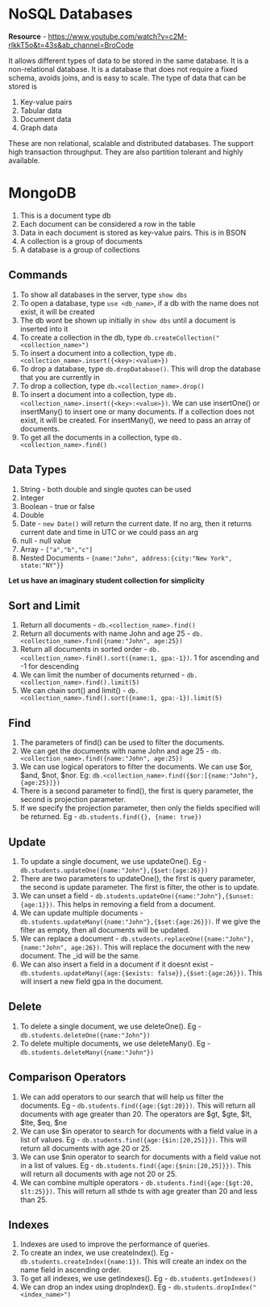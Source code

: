 # NoSQL Databases

**Resource** - https://www.youtube.com/watch?v=c2M-rlkkT5o&t=43s&ab_channel=BroCode

It allows different types of data to be stored in the same database. It is a non-relational database. It is a database that does not require a fixed schema, avoids joins, and is easy to scale. The type of data that can be stored is
1. Key-value pairs
2. Tabular data
3. Document data
4. Graph data

These are non relational, scalable and distributed databases. The support high transaction throughput. They are also partition tolerant and highly available.

# MongoDB
1. This is a document type db
2. Each document can be considered a row in the table
3. Data in each document is stored as key-value pairs. This is in BSON
4. A collection is a group of documents
5. A database is a group of collections

## Commands
1. To show all databases in the server, type `show dbs`
2. To open a database, type `use <db_name>`, if a db with the name does not exist, it will be created
3. The db wont be shown up initially in `show dbs` until a document is inserted into it
4. To create a collection in the db, type `db.createCollection("<collection_name>")`
5. To insert a document into a collection, type `db.<collection_name>.insert({<key>:<value>})`
6. To drop a database, type `db.dropDatabase()`. This will drop the database that you are currently in
7. To drop a collection, type `db.<collection_name>.drop()`
8. To insert a document into a collection, type `db.<collection_name>.insert({<key>:<value>})`. We can use insertOne() or insertMany() to insert one or many documents. If a collection does not exist, it will be created. For insertMany(), we need to pass an array of documents.
9. To get all the documents in a collection, type `db.<collection_name>.find()`

## Data Types
1. String - both double and single quotes can be used
2. Integer 
3. Boolean - true or false
4. Double
5. Date - `new Date()` will return the current date. If no arg, then it returns current date and time in UTC or we could pass an arg
6. null - null value
7. Array - `["a","b","c"]`
8. Nested Documents - `{name:"John", address:{city:"New York", state:"NY"}}`

**Let us have an imaginary student collection for simplicity**

## Sort and Limit
1. Return all documents - `db.<collection_name>.find()`
2. Return all documents with name John and age 25 - `db.<collection_name>.find({name:"John", age:25})`
3. Return all documents in sorted order - `db.<collection_name>.find().sort({name:1, gpa:-1})`. 1 for ascending and -1 for descending
4. We can limit the number of documents returned - `db.<collection_name>.find().limit(5)`
5. We can chain sort() and limit() - `db.<collection_name>.find().sort({name:1, gpa:-1}).limit(5)`

## Find
1. The parameters of find() can be used to filter the documents. 
2. We can get the documents with name John and age 25 - `db.<collection_name>.find({name:"John", age:25})`
3. We can use logical operators to filter the documents. We can use $or, $and, $not, $nor. Eg: `db.<collection_name>.find({$or:[{name:"John"},{age:25}]})`
4. There is a second parameter to find(), the first is query parameter, the second is projection parameter. 
5. If we specify the projection parameter, then only the fields specified will be returned. Eg - `db.students.find({}, {name: true})`

## Update
1. To update a single document, we use updateOne(). Eg - `db.students.updateOne({name:"John"},{$set:{age:26}})`
2. There are two parameters to updateOne(), the first is query parameter, the second is update parameter. The first is filter, the other is to update.
3. We can unset a field - `db.students.updateOne({name:"John"},{$unset:{age:1}})`. This helps in removing a field from a document.
4. We can update multiple documents - `db.students.updateMany({name:"John"},{$set:{age:26}})`. If we give the filter as empty, then all documents will be updated.
5. We can replace a document - `db.students.replaceOne({name:"John"},{name:"John", age:26})`. This will replace the document with the new document. The _id will be the same.
6. We can also insert a field in a document if it doesnt exist - `db.students.updateMany({age:{$exists: false}},{$set:{age:26}})`. This will insert a new field gpa in the document.

## Delete
1. To delete a single document, we use deleteOne(). Eg - `db.students.deleteOne({name:"John"})`
2. To delete multiple documents, we use deleteMany(). Eg - `db.students.deleteMany({name:"John"})`

## Comparison Operators
1. We can add operators to our search that will help us filter the documents. Eg - `db.students.find({age:{$gt:20}})`. This will return all documents with age greater than 20. The operators are $gt, $gte, $lt, $lte, $eq, $ne
2. We can use $in operator to search for documents with a field value in a list of values. Eg - `db.students.find({age:{$in:[20,25]}})`. This will return all documents with age 20 or 25.
3. We can use $nin operator to search for documents with a field value not in a list of values. Eg - `db.students.find({age:{$nin:[20,25]}})`. This will return all documents with age not 20 or 25.
4. We can combine multiple operators - `db.students.find({age:{$gt:20, $lt:25}})`. This will return all sthde ts with age greater than 20 and less than 25.

## Indexes
1. Indexes are used to improve the performance of queries.
2. To create an index, we use createIndex(). Eg - `db.students.createIndex({name:1})`. This will create an index on the name field in ascending order.
3. To get all indexes, we use getIndexes(). Eg - `db.students.getIndexes()`
4. We can drop an index using dropIndex(). Eg - `db.students.dropIndex("<index_name>")`